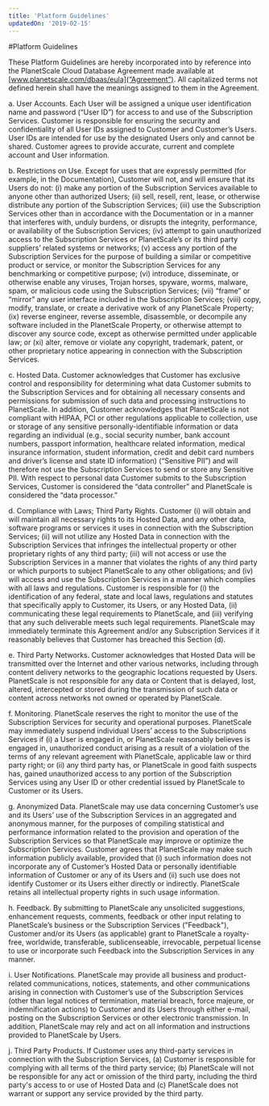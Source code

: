 ```yaml
---
title: 'Platform Guidelines'
updatedOn: '2019-02-15'
---
```


#Platform Guidelines

These Platform Guidelines are hereby incorporated into by reference into the PlanetScale Cloud Database Agreement made available at [www.planetscale.com/dbaas/eula](“Agreement”). All capitalized terms not defined herein shall have the meanings assigned to them in the Agreement.

a. User Accounts. Each User will be assigned a unique user identification name and password (“User ID”) for access to and use of the Subscription Services. Customer is responsible for ensuring the security and confidentiality of all User IDs assigned to Customer and Customer’s Users. User IDs are intended for use by the designated Users only and cannot be shared. Customer agrees to provide accurate, current and complete account and User information.

b. Restrictions on Use. Except for uses that are expressly permitted (for example, in the Documentation), Customer will not, and will ensure that its Users do not: (i) make any portion of the Subscription Services available to anyone other than authorized Users; (ii) sell, resell, rent, lease, or otherwise distribute any portion of the Subscription Services; (iii) use the Subscription Services other than in accordance with the Documentation or in a manner that interferes with, unduly burdens, or disrupts the integrity, performance, or availability of the Subscription Services; (iv) attempt to gain unauthorized access to the Subscription Services or PlanetScale’s or its third party suppliers’ related systems or networks; (v) access any portion of the Subscription Services for the purpose of building a similar or competitive product or service, or monitor the Subscription Services for any benchmarking or competitive purpose; (vi) introduce, disseminate, or otherwise enable any viruses, Trojan horses, spyware, worms, malware, spam, or malicious code using the Subscription Services; (vii) “frame” or “mirror” any user interface included in the Subscription Services; (viii) copy, modify, translate, or create a derivative work of any PlanetScale Property; (ix) reverse engineer, reverse assemble, disassemble, or decompile any software included in the PlanetScale Property, or otherwise attempt to discover any source code, except as otherwise permitted under applicable law; or (xi) alter, remove or violate any copyright, trademark, patent, or other proprietary notice appearing in connection with the Subscription Services.

c. Hosted Data. Customer acknowledges that Customer has exclusive control and responsibility for determining what data Customer submits to the Subscription Services and for obtaining all necessary consents and permissions for submission of such data and processing instructions to PlanetScale. In addition, Customer acknowledges that PlanetScale is not compliant with HIPAA, PCI or other regulations applicable to collection, use or storage of any sensitive personally-identifiable information or data regarding an individual (e.g., social security number, bank account numbers, passport information, healthcare related information, medical insurance information, student information, credit and debit card numbers and driver’s license and state ID information) (“Sensitive PII”) and will therefore not use the Subscription Services to send or store any Sensitive PII. With respect to personal data Customer submits to the Subscription Services, Customer is considered the “data controller” and PlanetScale is considered the “data processor.”

d. Compliance with Laws; Third Party Rights. Customer (i) will obtain and will maintain all necessary rights to its Hosted Data, and any other data, software programs or services it uses in connection with the Subscription Services; (ii) will not utilize any Hosted Data in connection with the Subscription Services that infringes the intellectual property or other proprietary rights of any third party; (iii) will not access or use the Subscription Services in a manner that violates the rights of any third party or which purports to subject PlanetScale to any other obligations; and (iv) will access and use the Subscription Services in a manner which complies with all laws and regulations. Customer is responsible for (i) the identification of any federal, state and local laws, regulations and statutes that specifically apply to Customer, its Users, or any Hosted Data, (ii) communicating these legal requirements to PlanetScale, and (iii) verifying that any such deliverable meets such legal requirements. PlanetScale may immediately terminate this Agreement and/or any Subscription Services if it reasonably believes that Customer has breached this Section (d).

e. Third Party Networks. Customer acknowledges that Hosted Data will be transmitted over the Internet and other various networks, including through content delivery networks to the geographic locations requested by Users. PlanetScale is not responsible for any data or Content that is delayed, lost, altered, intercepted or stored during the transmission of such data or content across networks not owned or operated by PlanetScale.

f. Monitoring. PlanetScale reserves the right to monitor the use of the Subscription Services for security and operational purposes. PlanetScale may immediately suspend individual Users’ access to the Subscriptions Services if (i) a User is engaged in, or PlanetScale reasonably believes is engaged in, unauthorized conduct arising as a result of a violation of the terms of any relevant agreement with PlanetScale, applicable law or third party right; or (ii) any third party has, or PlanetScale in good faith suspects has, gained unauthorized access to any portion of the Subscription Services using any User ID or other credential issued by PlanetScale to Customer or its Users.

g. Anonymized Data. PlanetScale may use data concerning Customer’s use and its Users’ use of the Subscription Services in an aggregated and anonymous manner, for the purposes of compiling statistical and performance information related to the provision and operation of the Subscription Services so that PlanetScale may improve or optimize the Subscription Services. Customer agrees that PlanetScale may make such information publicly available, provided that (i) such information does not incorporate any of Customer’s Hosted Data or personally identifiable information of Customer or any of its Users and (ii) such use does not identify Customer or its Users either directly or indirectly. PlanetScale retains all intellectual property rights in such usage information.

h. Feedback. By submitting to PlanetScale any unsolicited suggestions, enhancement requests, comments, feedback or other input relating to PlanetScale’s business or the Subscription Services ("Feedback"), Customer and/or its Users (as applicable) grant to PlanetScale a royalty-free, worldwide, transferable, sublicenseable, irrevocable, perpetual license to use or incorporate such Feedback into the Subscription Services in any manner.

i. User Notifications. PlanetScale may provide all business and product-related communications, notices, statements, and other communications arising in connection with Customer’s use of the Subscription Services (other than legal notices of termination, material breach, force majeure, or indemnification actions) to Customer and its Users through either e-mail, posting on the Subscription Services or other electronic transmission. In addition, PlanetScale may rely and act on all information and instructions provided to PlanetScale by Users.

j. Third Party Products. If Customer uses any third-party services in connection with the Subscription Services, (a) Customer is responsible for complying with all terms of the third party service; (b) PlanetScale will not be responsible for any act or omission of the third party, including the third party's access to or use of Hosted Data and (c) PlanetScale does not warrant or support any service provided by the third party.

